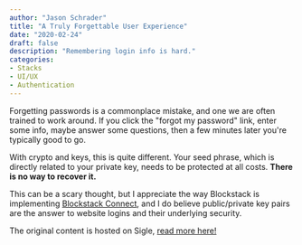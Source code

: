 ```yaml
---
author: "Jason Schrader"
title: "A Truly Forgettable User Experience"
date: "2020-02-24"
draft: false
description: "Remembering login info is hard." 
categories:
- Stacks 
- UI/UX
- Authentication
---
```


Forgetting passwords is a commonplace mistake, and one we are often trained to work around. If you click the "forgot my password" link, enter some info, maybe answer some questions, then a few minutes later you're typically good to go.

With crypto and keys, this is quite different. Your seed phrase, which is directly related to your private key, needs to be protected at all costs. **There is no way to recover it.**

This can be a scary thought, but I appreciate the way Blockstack is implementing [Blockstack Connect](https://docs.blockstack.org/authentication/connect), and I do believe public/private key pairs are the answer to website logins and their underlying security.

The original content is hosted on Sigle, [read more here!](https://app.sigle.io/whoabuddy.id.blockstack/rX4Yu-N6iKJxEm80d3lqK)